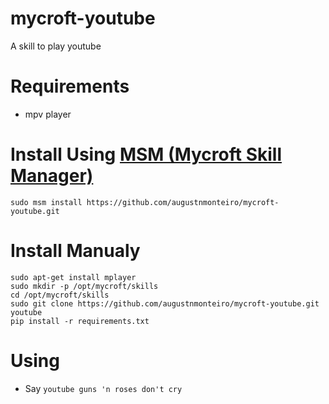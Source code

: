 # mycroft-youtube
A skill to play youtube

# Requirements 
* mpv player

# Install Using [MSM (Mycroft Skill Manager)](https://github.com/augustnmonteiro/msm)
    sudo msm install https://github.com/augustnmonteiro/mycroft-youtube.git

# Install Manualy
    sudo apt-get install mplayer
    sudo mkdir -p /opt/mycroft/skills
    cd /opt/mycroft/skills 
    sudo git clone https://github.com/augustnmonteiro/mycroft-youtube.git youtube 
    pip install -r requirements.txt 
     

# Using
* Say `youtube guns 'n roses don't cry`
